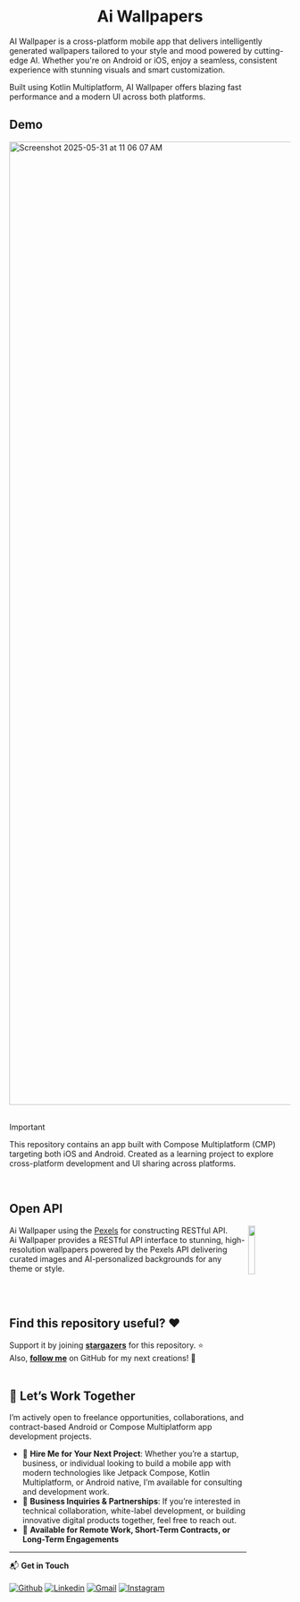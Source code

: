 <h1 align="center">Ai Wallpapers</h1> 

AI Wallpaper is a cross-platform mobile app that delivers intelligently generated wallpapers tailored to your style and mood powered by cutting-edge AI. Whether you're on Android or iOS, enjoy a seamless, consistent experience with stunning visuals and smart customization.

Built using Kotlin Multiplatform, AI Wallpaper offers blazing fast performance and a modern UI across both platforms.

## Demo

<img width="1722" alt="Screenshot 2025-05-31 at 11 06 07 AM" src="https://github.com/user-attachments/assets/12fbf501-a5df-4a12-864e-11ac0283b5a0" />

<br>
<br>

> [!important]
> This repository contains an app built with Compose Multiplatform (CMP) targeting both iOS and
> Android. Created as a learning project to explore cross-platform development and UI sharing across
> platforms.

<br>

## Open API
<img src="https://play-lh.googleusercontent.com/CEZHWF09xolzwB9XmfNlIIiqKE1zotx8o9gZ9ULRvxhs8V6V0gXMMgaFCUg5DR71vA=w480-h960-rw" align="right" width="15%"/>

Ai Wallpaper using the [Pexels](https://www.pexels.com/api/) for constructing RESTful API.<br>
Ai Wallpaper provides a RESTful API interface to stunning, high-resolution wallpapers powered by the Pexels API delivering curated images and AI-personalized backgrounds for any theme or style.

<br>
<br>

## Find this repository useful? :heart:

Support it by joining __[stargazers](https://github.com/GhayasAhmad/Kmp-AiWallpaper/stargazers)__ for this repository. :star: <br>
Also, __[follow me](https://github.com/GhayasAhmad)__ on GitHub for my next creations! 🤩
</br>
</br>

## 🚀 Let’s Work Together

I’m actively open to freelance opportunities, collaborations, and contract-based Android or Compose
Multiplatform app development projects.

- 📩 **Hire Me for Your Next Project**: Whether you’re a startup, business, or individual looking to
  build a mobile app with modern technologies like Jetpack Compose, Kotlin Multiplatform, or Android
  native, I’m available for consulting and development work.
- 🤝 **Business Inquiries & Partnerships**: If you’re interested in technical collaboration,
  white-label development, or building innovative digital products together, feel free to reach out.
- 💼 **Available for Remote Work, Short-Term Contracts, or Long-Term Engagements**

---

📬 **Get in Touch**  
</br>
[![Github](https://img.shields.io/badge/-Github-000?style=flat&logo=Github&logoColor=white)](https://github.com/GhayasAhmad)
[![Linkedin](https://img.shields.io/badge/-LinkedIn-blue?style=flat&logo=Linkedin&logoColor=white)](https://www.linkedin.com/in/ghayasahmad47/)
[![Gmail](https://img.shields.io/badge/-Gmail-c14438?style=flat&logo=Gmail&logoColor=white)](mailto:sheikhghayas47@gmail.com)
[![Instagram](https://img.shields.io/badge/Instagram-%23E4405F.svg?style=flat&logo=Instagram&logoColor=white)](https://www.instagram.com/gcodes._/)
</br>


